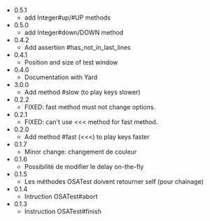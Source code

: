 * 0.5.1
  - add Integer#up/#UP methods
* 0.5.0
  - add Integer#down/DOWN method
* 0.4.2
  - Add assertion #has_not_in_last_lines
* 0.4.1
  - Position and size of test window
* 0.4.0
  - Documentation with Yard
* 3.0.0
  - Add method #slow (to play keys slower)
* 0.2.2
  - FIXED: fast method must not change options.
* 0.2.1
  - FIXED: can't use <<< method for fast method.
* 0.2.0
  - Add method #fast (<<<) to play keys faster
* 0.1.7
  - Minor change: changement de couleur
* 0.1.6
  - Possibilité de modifier le delay on-the-fly
* 0.1.5
  - Les méthodes OSATest doivent retourner self (pour chainage)
* 0.1.4
  - Intruction OSATest#abort
* 0.1.3
  - Instruction OSATest#finish
  
